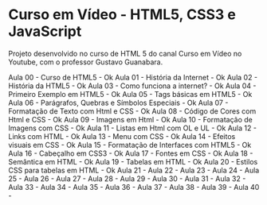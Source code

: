 # Curso em Vídeo - HTML5, CSS3 e JavaScript

Projeto desenvolvido no curso de HTML 5 do canal Curso em Vídeo no Youtube, com o professor Gustavo Guanabara.

Aula 00 - Curso de HTML5 - Ok
Aula 01 - História da Internet - Ok
Aula 02 - História da HTML5 - Ok
Aula 03 - Como funciona a internet? - Ok
Aula 04 - Primeiro Exemplo em HTML5 - Ok
Aula 05 - Tags básicas em HTML5 - Ok
Aula 06 - Parágrafos, Quebras e Símbolos Especiais - Ok
Aula 07 - Formatação de Texto com Html e CSS - Ok
Aula 08 - Código de Cores com Html e CSS - Ok
Aula 09 - Imagens em Html - Ok
Aula 10 - Formatação de Imagens com CSS - Ok
Aula 11 - Listas em Html com OL e UL - Ok
Aula 12 - Links com HTML - Ok
Aula 13 - Menu com CSS - Ok
Aula 14 - Efeitos visuais em CSS - Ok
Aula 15 - Formatação de Interfaces com HTML5 - Ok
Aula 16 - Cabeçalho em CSS3 - Ok
Aula 17 - Fontes em CSS - Ok
Aula 18 - Semântica em HTML - Ok
Aula 19 - Tabelas em HTML - Ok
Aula 20 - Estilos CSS para tabelas em HTML - Ok
Aula 21 - 
Aula 22 - 
Aula 23 - 
Aula 24 - 
Aula 25 - 
Aula 26 - 
Aula 27 - 
Aula 28 - 
Aula 29 - 
Aula 30 - 
Aula 31 - 
Aula 32 - 
Aula 33 - 
Aula 34 - 
Aula 35 - 
Aula 36 - 
Aula 37 - 
Aula 38 - 
Aula 39 - 
Aula 40 - 